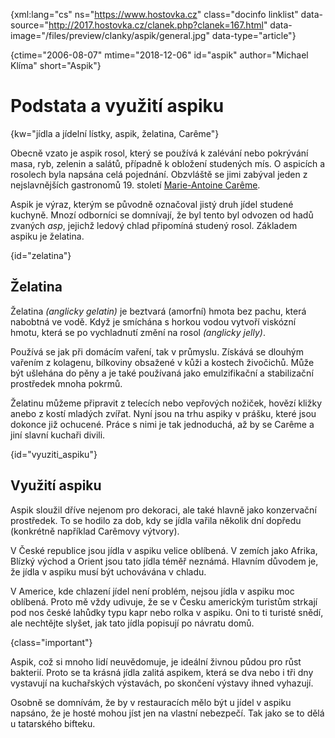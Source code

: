
{xml:lang="cs" ns="https://www.hostovka.cz" class="docinfo linklist" data-source="http://2017.hostovka.cz/clanek.php?clanek=167.html" data-image="/files/preview/clanky/aspik/general.jpg" data-type="article"}

{ctime="2006-08-07" mtime="2018-12-06" id="aspik" author="Michael Klíma" short="Aspik"}

# Podstata a využití aspiku

<!-- generated attribute kw by user_udpatekw.sh on 2020-02-28, do not edit -->

{kw="jídla a jídelní lístky, aspik, želatina, Carême"}

Obecně vzato je aspik rosol, který se používá k zalévání nebo pokrývání masa, ryb, zelenin a salátů, případně k obložení studených mís. O aspicích a rosolech byla napsána celá pojednání. Obzvláště se jimi zabýval jeden z nejslavnějších gastronomů 19. století [Marie-Antoine Carême][1].

Aspik je výraz, kterým se původně označoval jistý druh jídel studené kuchyně. Mnozí odborníci se domnívají, že byl tento byl odvozen od hadů zvaných _asp_, jejichž ledový chlad připomíná studený rosol. Základem aspiku je želatina.

{id="zelatina"}

## Želatina

Želatina _(anglicky gelatin)_ je beztvará (amorfní) hmota bez pachu, která nabobtná ve vodě. Když je smíchána s horkou vodou vytvoří viskózní hmotu, která se po vychladnutí změní na rosol _(anglicky jelly)_.

Používá se jak při domácím vaření, tak v průmyslu. Získává se dlouhým vařením z kolagenu, bílkoviny obsažené v kůži a kostech živočichů. Může být ušlehána do pěny a je také používaná jako emulzifikační a stabilizační prostředek mnoha pokrmů.

Želatinu můžeme připravit z telecích nebo vepřových nožiček, hovězí kližky anebo z kostí mladých zvířat. Nyní jsou na trhu aspiky v prášku, které jsou dokonce již ochucené. Práce s nimi je tak jednoduchá, až by se Carême a jiní slavní kuchaři divili.

{id="vyuziti_aspiku"}

## Využití aspiku

Aspik sloužil dříve nejenom pro dekoraci, ale také hlavně jako konzervační prostředek. To se hodilo za dob, kdy se jídla vařila několik dní dopředu (konkrétně například Carêmovy výtvory).

V České republice jsou jídla v aspiku velice oblíbená. V zemích jako Afrika, Blízký východ a Orient jsou tato jídla téměř neznámá. Hlavním důvodem je, že jídla v aspiku musí být uchovávána v chladu.

V Americe, kde chlazení jídel není problém, nejsou jídla v aspiku moc oblíbená. Proto mě vždy udivuje, že se v Česku americkým turistům strkají pod nos české lahůdky typu kapr nebo rolka v aspiku. Oni to ti turisté snědí, ale nechtějte slyšet, jak tato jídla popisují po návratu domů.

{class="important"}

Aspik, což si mnoho lidí neuvědomuje, je ideální živnou půdou pro růst bakterií. Proto se ta krásná jídla zalitá aspikem, která se dva nebo i tři dny vystavují na kuchařských výstavách, po skončení výstavy ihned vyhazují.

Osobně se domnívám, že by v restauracích mělo být u jídel v aspiku napsáno, že je hosté mohou jíst jen na vlastní nebezpečí. Tak jako se to dělá u tatarského bifteku.

 [1]: https://cs.wikipedia.org/wiki/Marie-Antoine_Car%C3%AAme

